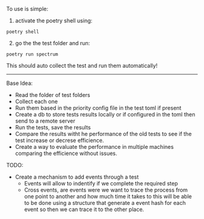To use is simple:

1. activate the poetry shell using:

```shell
poetry shell
```

2. go the the test folder and run:

```shell
poetry run spectrum 
```

This should auto collect the test and run them automatically!

---

Base Idea:
- Read the folder of test folders
- Collect each one
- Run them based in the priority config file in the test toml if present
- Create a db to store tests results locally or if configured in the toml then send to a remote server
- Run the tests, save the results
- Compare the results witht he performance of the old tests to see if the test increase or decrese efficience.
- Create a way to evaluate the performance in multiple machines comparing the efficience without issues.

TODO:
- Create a mechanism to add events through a test
    - Events will allow to indentify if we complete the required step
    - Cross events, are events were we want to trace the process from one point to another and how much time it takes to
    this will be able to be done using a structure that generate a event hash for each event so then we can trace it to the 
    other place.